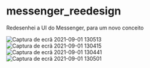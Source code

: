 # messenger_reedesign
Redesenhei a UI do Messenger, para um novo conceito

![Captura de ecrã 2021-09-01 130513](https://user-images.githubusercontent.com/50122963/131669004-5db5a656-1d49-4a0c-a983-3b9d69bc1e46.png)
![Captura de ecrã 2021-09-01 130415](https://user-images.githubusercontent.com/50122963/131669010-12a15b16-1abd-4a6c-ae4b-c2d00b44e7bc.png)
![Captura de ecrã 2021-09-01 130441](https://user-images.githubusercontent.com/50122963/131669015-44ca2290-e48d-4c98-befe-50823d92162e.png)
![Captura de ecrã 2021-09-01 130501](https://user-images.githubusercontent.com/50122963/131669019-aa8c0d9a-3ae6-4bfe-96bc-c209a941002d.png)

